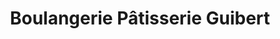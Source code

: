 ---
title: "Boulangerie Pâtisserie Guibert"
url: /bagneres-de-luchon/boulangerie-patisserie-guibert/
shop: boulangerie
---